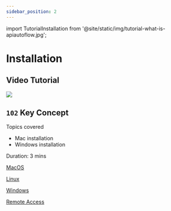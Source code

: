 ```yaml
---
sidebar_position: 2
---
```


import TutorialInstallation from '@site/static/img/tutorial-what-is-apiautoflow.jpg';

# Installation

## Video Tutorial

<div class="videoBlock">
    <div class="videoLeft">
        <div class="videoWrapper">
            <a href="docs/Tutorial/#102-key-concept-installation-and-hello-world"><img src={TutorialInstallation} /></a>
        </div>
    </div>
    <div class="videoRight">
        <div class="videoText">
            <h2><code>102</code> Key Concept</h2>
            <p>Topics covered</p>
                <ul>
                    <li>Mac installation</li>
                    <li>Windows installation</li>
                </ul>
            <p>Duration:  3 mins</p>
        </div>
    </div>
    <div class="videoClearer"></div>
</div>


[MacOS](MacOS)

[Linux](Linux)

[Windows](Windows)

[Remote Access](Remote%20Access)
